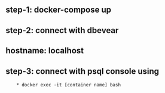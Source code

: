 
## step-1: docker-compose up
## step-2: connect with dbevear
## hostname: localhost
## step-3: connect with psql console using 
        * docker exec -it [container name] bash
